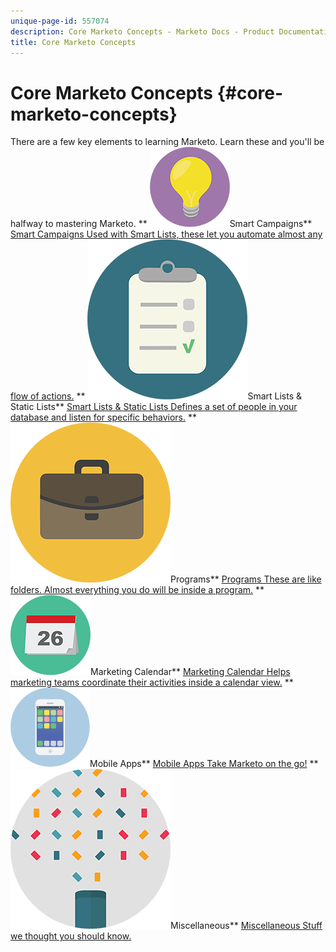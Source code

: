 ```yaml
---
unique-page-id: 557074
description: Core Marketo Concepts - Marketo Docs - Product Documentation
title: Core Marketo Concepts
---
```


# Core Marketo Concepts {#core-marketo-concepts}

There are a few key elements to learning Marketo. Learn these and you'll be halfway to mastering Marketo. 
** ![Smart Campaigns](assets/seo-01.png)Smart Campaigns** [Smart Campaigns Used with Smart Lists, these let you automate almost any flow of actions.](https://docs.marketo.com/display/DOCS/Smart+Campaigns)     ** ![Smart Lists & Static Lists](assets/office-35.png)Smart Lists & Static Lists** [Smart Lists & Static Lists Defines a set of people in your database and listen for specific behaviors.](https://docs.marketo.com/display/DOCS/Smart+Lists+and+Static+Lists)     ** ![Programs](assets/office-02.png)Programs** [Programs These are like folders. Almost everything you do will be inside a program.](https://docs.marketo.com/display/DOCS/Programs)     ** ![Marketing Calendar](assets/office-10.png)Marketing Calendar** [Marketing Calendar Helps marketing teams coordinate their activities inside a calendar view.](https://docs.marketo.com/display/DOCS/Marketing+Calendar)     ** ![Mobile Apps](assets/mobile-apps.png)Mobile Apps** [Mobile Apps Take Marketo on the go!](core-marketo-concepts/mobile-apps.md)     ** ![Miscellaneous](assets/party-11.png)Miscellaneous** [Miscellaneous Stuff we thought you should know.](https://docs.marketo.com/display/DOCS/Miscellaneous) 